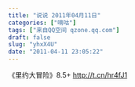 ```yaml
---
title: "说说 2011年04月11日"
categories: ["嘀咕"]
tags: ["来自QQ空间 qzone.qq.com"]
draft: false
slug: "yhxX4U"
date: "2011-04-11 23:05:22"
---
```


《里约大冒险》8.5+ http://t.cn/hr4fJ1
